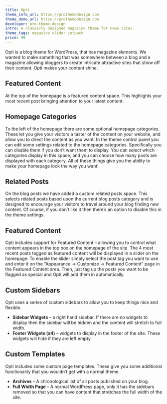 ```yaml
---
title: Opti
theme_info_url: https://prothemedesign.com
theme_demo_url: https://prothemedesign.com
developer: pro-theme-design
intro: A classicly designed magazine theme for news sites.
theme_tags: magazine slider jetpack
price: 99
---
```


Opti is a blog theme for WordPress, that has magazine elements.&nbsp;We wanted to make something that was somewhere between a blog and a magazine allowing bloggers to create intricate attractive sites that show off their content. Opti makes your content shine.

## Featured Content

At the top of the homepage is a featured content space. This highlights your most recent post bringing attention to your latest content.

## Homepage Categories

To the left of the homepage there are some optional homepage categories. These let you give your visitors a taster of the content on your website, and allow you to direct the content as you want. In the theme control panel you can edit some settings related to the homepage categories. Specifically you can disable them if you don’t want them to display. You can select which categories display in this space, and you can choose how many posts are displayed with each category. All of these things give you the ability to make your homepage look the way you want!

## Related Posts

On the blog posts we have added a custom related posts space. This selects related posts based upon the current blog posts category and is designed to encourage your visitors to travel around your blog finding new content. Of course, if you don’t like it then there’s an option to disable this in the theme settings.

## Featured Content

Opti includes support for Featured Content – allowing you to control what content appears in the top box on the homepage of the site. The 4 most recent posts tagged as featured content will be displayed in a slider on the homepage. To enable the slider simply select the post tag you want to use and enter it on the “Appearance → Customize → Featured Content” page in the Featured Content area. Then, just tag up the posts you want to be flagged as special and Opti will add them in automatically.

## Custom Sidebars

Opti uses a series of custom sidebars to allow you to keep things nice and flexible.

* <strong>Sidebar Widgets</strong> – a right hand sidebar. If there are no widgets to display then the sidebar will be hidden and the content will stretch to full width.
* <strong>Footer Widgets (x4)</strong> – widgets to display in the footer of the site. These widgets will hide if they are left empty.

## Custom Templates

Opti includes some custom page templates. These give you some additional functionality that you wouldn’t get with a normal theme.

* <strong>Archives</strong> – A chronological list of all posts published on your blog.
* <strong>Full Width Page</strong> – A normal WordPress page, only it has the sidebars removed so that you can have content that stretches the full width of the site.

